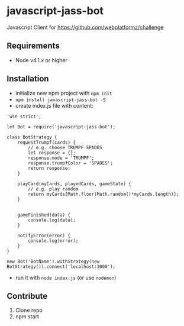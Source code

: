 # javascript-jass-bot
Javascript Client for https://github.com/webplatformz/challenge

## Requirements
- Node v4.1.x or higher

## Installation
- initialize new npm project with `npm init`
- `npm install javascript-jass-bot -S`
- create index.js file with content:
```
'use strict';

let Bot = require('javascript-jass-bot');

class BotStrategy {
    requestTrumpf(cards) {
        // e.g. choose TRUMPF SPADES
        let response = {};
        response.mode = 'TRUMPF';
        response.trumpfColor = 'SPADES';
        return response;
    }
    
    playCard(myCards, playedCards, gameState) {
        // e.g. play random
        return myCards[Math.floor(Math.random()*myCards.length)];
    }
    
    
    gameFinished(data) {
        console.log(data);
    }

    notifyError(error) {
        console.log(error);
    }
}

new Bot('BotName').withStrategy(new BotStrategy()).connect('localhost:3000');
```
- run it with `node index.js` (or use `nodemon`)

## Contribute
1. Clone repo
2. npm start
